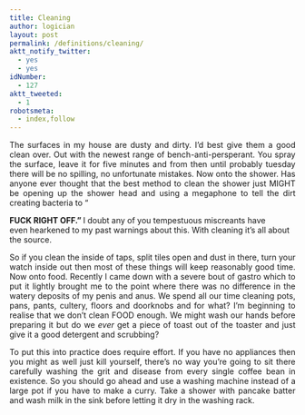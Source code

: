 ```yaml
---
title: Cleaning
author: logician
layout: post
permalink: /definitions/cleaning/
aktt_notify_twitter:
  - yes
  - yes
idNumber:
  - 127
aktt_tweeted:
  - 1
robotsmeta:
  - index,follow
---
```

<p style="text-align: justify;">
  The surfaces in my house are dusty and dirty. <!--more-->I&#8217;d best give them a good clean over. Out with the newest range of bench-anti-persperant. You spray the surface, leave it for five minutes and from then until probably tuesday there will be no spilling, no unfortunate mistakes. Now onto the shower. Has anyone ever thought that the best method to clean the shower just MIGHT be opening up the shower head and using a megaphone to tell the dirt creating bacteria to &#8220;
  
  <strong>FUCK RIGHT OFF.&#8221; </strong>I doubt any of you tempestuous miscreants have even hearkened to my past warnings about this. With cleaning it&#8217;s all about the source.
</p>

<p style="text-align: justify;">
  So if you clean the inside of taps, split tiles open and dust in there, turn your watch inside out then most of these things will keep reasonably good time. Now onto food. Recently I came down with a severe bout of gastro which to put it lightly brought me to the point where there was no difference in the watery deposits of my penis and anus. We spend all our time cleaning pots, pans, pants, cultery, floors and doorknobs and for what? I&#8217;m beginning to realise that we don&#8217;t clean FOOD enough. We might wash our hands before preparing it but do we <em>ever</em> get a piece of toast out of the toaster and just give it a good detergent and scrubbing?
</p>

<p style="text-align: justify;">
  To put this into practice does require effort. If you have no appliances then you might as well just kill yourself, there&#8217;s no way you&#8217;re going to sit there carefully washing the grit and disease from every single coffee bean in existence. So you should go ahead and use a washing machine instead of a large pot if you have to make a curry. Take a shower with pancake batter and wash milk in the sink before letting it dry in the washing rack.
</p>